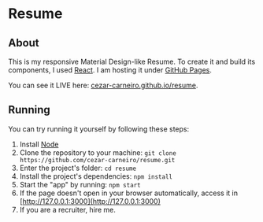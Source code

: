 # Resume
## About
This is my responsive Material Design-like Resume. To create it and build its components, I used [React](https://facebook.github.io/react/).
I am hosting it under [GitHub Pages](https://pages.github.com/).

You can see it LIVE here: [cezar-carneiro.github.io/resume](https://cezar-carneiro.github.io/resume/).

## Running
You can try running it yourself by following these steps:
1. Install [Node](https://nodejs.org/en/download/)
2. Clone the repository to your machine: `git clone https://github.com/cezar-carneiro/resume.git`
3. Enter the project's folder: `cd resume`
4. Install the project's dependencies: `npm install`
5. Start the "app" by running: `npm start` 
6. If the page doesn't open in your browser automatically, access it in [http://127.0.0.1:3000](http://127.0.0.1:3000)
7. If you are a recruiter, hire me.  
